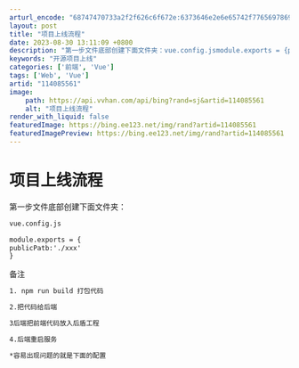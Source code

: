 ```yaml
---
arturl_encode: "68747470733a2f2f626c6f672e:6373646e2e6e65742f77656978696e5f34343634363937372f:61727469636c652f64657461696c732f313134303835353631"
layout: post
title: "项目上线流程"
date: 2023-08-30 13:11:09 +0800
description: "第一步文件底部创建下面文件夹：vue.config.jsmodule.exports = {publ"
keywords: "开源项目上线"
categories: ['前端', 'Vue']
tags: ['Web', 'Vue']
artid: "114085561"
image:
    path: https://api.vvhan.com/api/bing?rand=sj&artid=114085561
    alt: "项目上线流程"
render_with_liquid: false
featuredImage: https://bing.ee123.net/img/rand?artid=114085561
featuredImagePreview: https://bing.ee123.net/img/rand?artid=114085561
---
```


# 项目上线流程

第一步文件底部创建下面文件夹：

```html
vue.config.js

```

```html
module.exports = {
publicPatb:'./xxx'
}

```

备注

```html
1. npm run build 打包代码

```

```html
2.把代码给后端

```

```html
3后端把前端代码放入后盾工程

```

```html
4.后端重启服务

```

```html
*容易出现问题的就是下面的配置

```